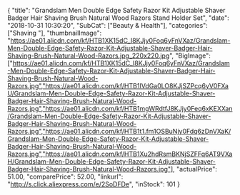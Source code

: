 {
	"title": "Grandslam Men Double Edge Safety Razor Kit Adjustable Shaver Badger Hair Shaving Brush Natural Wood Razors Stand Holder Set",
	"date": "2018-10-31 10:30:20",
	"SubCat": ["Beauty & Health"],
	"categories": ["Shaving "],
	"thumbnailImage": "https://ae01.alicdn.com/kf/HTB1XK15dC_I8KJjy0Foq6yFnVXaz/Grandslam-Men-Double-Edge-Safety-Razor-Kit-Adjustable-Shaver-Badger-Hair-Shaving-Brush-Natural-Wood-Razors.jpg_220x220.jpg",
	"BigImage": ["https://ae01.alicdn.com/kf/HTB1XK15dC_I8KJjy0Foq6yFnVXaz/Grandslam-Men-Double-Edge-Safety-Razor-Kit-Adjustable-Shaver-Badger-Hair-Shaving-Brush-Natural-Wood-Razors.jpg","https://ae01.alicdn.com/kf/HTB1IVdGa0LO8KJjSZPcq6yV0FXaU/Grandslam-Men-Double-Edge-Safety-Razor-Kit-Adjustable-Shaver-Badger-Hair-Shaving-Brush-Natural-Wood-Razors.jpg","https://ae01.alicdn.com/kf/HTB1mgWRdtfJ8KJjy0Feq6xKEXXan/Grandslam-Men-Double-Edge-Safety-Razor-Kit-Adjustable-Shaver-Badger-Hair-Shaving-Brush-Natural-Wood-Razors.jpg","https://ae01.alicdn.com/kf/HTB1t1.fm1OSBuNjy0Fdq6zDnVXaK/Grandslam-Men-Double-Edge-Safety-Razor-Kit-Adjustable-Shaver-Badger-Hair-Shaving-Brush-Natural-Wood-Razors.jpg","https://ae01.alicdn.com/kf/HTB1Xu2hdRsmBKNjSZFFq6AT9VXaH/Grandslam-Men-Double-Edge-Safety-Razor-Kit-Adjustable-Shaver-Badger-Hair-Shaving-Brush-Natural-Wood-Razors.jpg"],
	"actualPrice": 51.00,
	"comparePrice": 52.00,
	"linkurl": "http://s.click.aliexpress.com/e/2SoDFDe",
	"inStock": 101
}
